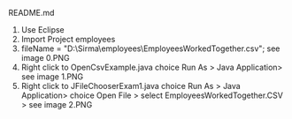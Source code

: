 README.md

1. Use Eclipse
2. Import Project employees
3. fileName = "D:\\Sirma\\employees\\EmployeesWorkedTogether.csv"; see image 0.PNG
4. Right click to OpenCsvExample.java choice Run As > Java Application> see image 1.PNG
5. Right click to JFileChooserExam1.java choice Run As > Java Application> choice Open File > select EmployeesWorkedTogether.CSV > see image 2.PNG

